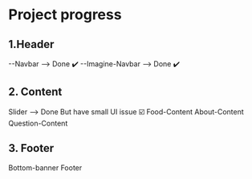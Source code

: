 # Project progress

## 1.Header
--Navbar --> Done :heavy_check_mark:
--Imagine-Navbar --> Done :heavy_check_mark:

## 2. Content
Slider --> Done But have small UI issue :ballot_box_with_check:
Food-Content 
About-Content
Question-Content

## 3. Footer
Bottom-banner
Footer
